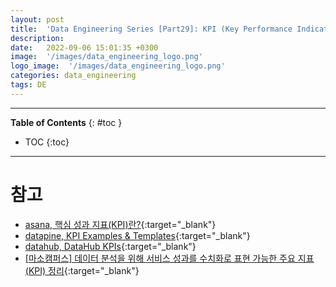 ```yaml
---
layout: post
title:  'Data Engineering Series [Part29]: KPI (Key Performance Indicator) 데이터'
description: 
date:   2022-09-06 15:01:35 +0300
image:  '/images/data_engineering_logo.png'
logo_image:  '/images/data_engineering_logo.png'
categories: data_engineering
tags: DE
---
```

---

**Table of Contents**
{: #toc }
*  TOC
{:toc}

---

# 참고


- [asana, 핵심 성과 지표(KPI)란?](https://asana.com/ko/resources/key-performance-indicator-kpi){:target="_blank"}
- [datapine, KPI Examples & Templates](https://www.datapine.com/kpi-examples-and-templates/){:target="_blank"}
- [datahub, DataHub KPIs](https://datahub.io/datahq/datahub-kpis#pandas){:target="_blank"}
- [[마소캠퍼스] 데이터 분석을 위해 서비스 성과를 수치화로 표현 가능한 주요 지표(KPI) 정리](https://www.masocampus.com/article-data-analysis-kpi/){:target="_blank"}